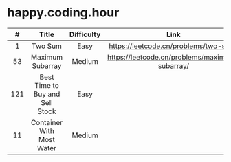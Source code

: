 # happy.coding.hour

#|Title|Difficulty|Link
:--:|:--:|:--:|:--:
1|Two Sum|Easy|https://leetcode.cn/problems/two-sum/
53|Maximum Subarray|Medium|https://leetcode.cn/problems/maximum-subarray/
121|Best Time to Buy and Sell Stock|Easy|
11|Container With Most Water|Medium|
